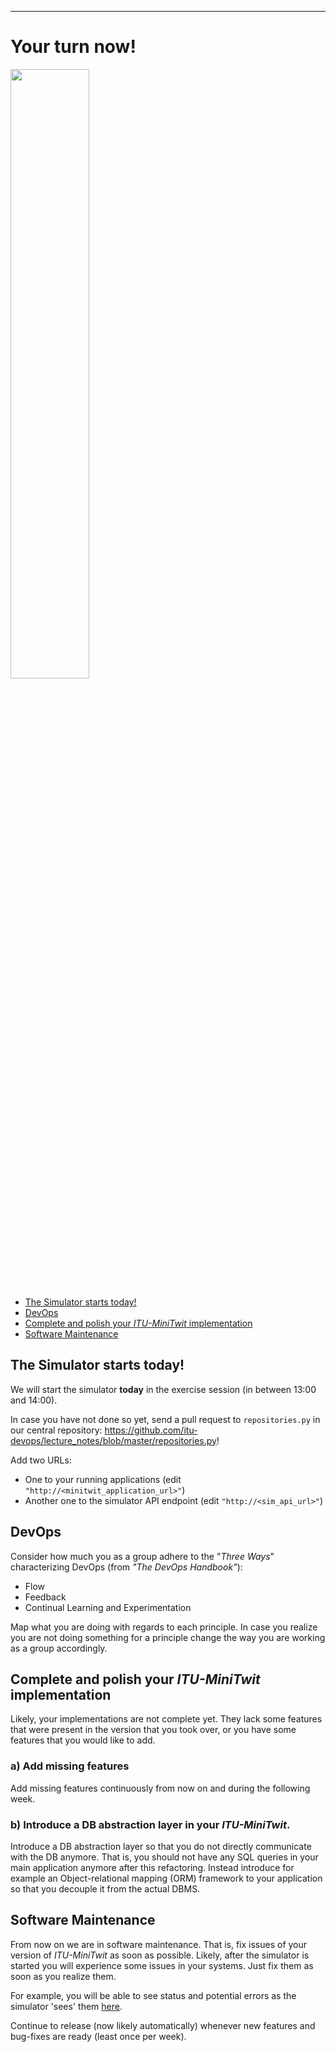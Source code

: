 -----------


# Your turn now!

<img src="https://media.giphy.com/media/13GIgrGdslD9oQ/giphy.gif" width=50%/>

  - [The Simulator starts today!](#the-simulator-starts-today)
  - [DevOps](#devops)
  - [Complete and polish your _ITU-MiniTwit_ implementation](#Complete-and-polish-your-ITU-MiniTwit-implementation)
  - [Software Maintenance](#software-maintenance)


## The Simulator starts today!

We will start the simulator **today** in the exercise session (in between 13:00 and 14:00).

In case you have not done so yet, send a pull request to `repositories.py` in our central repository: https://github.com/itu-devops/lecture_notes/blob/master/repositories.py!

Add two URLs:

  * One to your running applications (edit `"http://<minitwit_application_url>"`)
  * Another one to the simulator API endpoint (edit `"http://<sim_api_url>"`)


## DevOps

Consider how much you as a group adhere to the "*Three Ways*" characterizing DevOps (from _"The DevOps Handbook"_):

  * Flow
  * Feedback
  * Continual Learning and Experimentation

Map what you are doing with regards to each principle.
In case you realize you are not doing something for a principle change the way you are working as a group accordingly.


## Complete and polish your _ITU-MiniTwit_ implementation

Likely, your implementations are not complete yet.
They lack some features that were present in the version that you took over, or you have some features that you would like to add.

### a) Add missing features

Add missing features continuously from now on and during the following week.

### b) Introduce a DB abstraction layer in your _ITU-MiniTwit_.

Introduce a DB abstraction layer so that you do not directly communicate with the DB anymore.
That is, you should not have any SQL queries in your main application anymore after this refactoring.
Instead introduce for example an Object-relational mapping (ORM) framework to your application so that you decouple it from the actual DBMS.


## Software Maintenance

From now on we are in software maintenance. That is, fix issues of your version of _ITU-MiniTwit_ as soon as possible. Likely, after the simulator is started you will experience some issues in your systems. Just fix them as soon as you realize them.

For example, you will be able to see status and potential errors as the simulator 'sees' them [here](http://206.81.20.113/status.html).

Continue to release (now likely automatically) whenever new features and bug-fixes are ready (least once per week).
